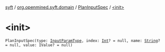 [syft](../../index.md) / [org.openmined.syft.domain](../index.md) / [PlanInputSpec](index.md) / [&lt;init&gt;](./-init-.md)

# &lt;init&gt;

`PlanInputSpec(type: `[`InputParamType`](../-input-param-type/index.md)`, index: `[`Int`](https://kotlinlang.org/api/latest/jvm/stdlib/kotlin/-int/index.html)`? = null, name: `[`String`](https://kotlinlang.org/api/latest/jvm/stdlib/kotlin/-string/index.html)`? = null, value: IValue? = null)`
